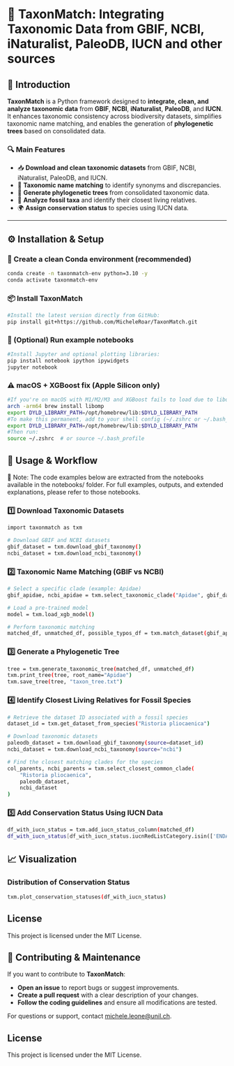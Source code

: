 # 🌿 TaxonMatch: Integrating Taxonomic Data from GBIF, NCBI, iNaturalist, PaleoDB, IUCN and other sources

## 📌 Introduction
**TaxonMatch** is a Python framework designed to **integrate, clean, and analyze taxonomic data** from **GBIF**, **NCBI**, **iNaturalist**, **PaleoDB**, and **IUCN**. It enhances taxonomic consistency across biodiversity datasets, simplifies taxonomic name matching, and enables the generation of **phylogenetic trees** based on consolidated data.

### 🔍 Main Features
- 📥 **Download and clean taxonomic datasets** from GBIF, NCBI, iNaturalist, PaleoDB, and IUCN.
- 🔗 **Taxonomic name matching** to identify synonyms and discrepancies.
- 🌳 **Generate phylogenetic trees** from consolidated taxonomic data.
- 🦴 **Analyze fossil taxa** and identify their closest living relatives.
- 🌍 **Assign conservation status** to species using IUCN data.

---

## ⚙ Installation & Setup

### 🐍 Create a clean Conda environment (recommended)

```bash
conda create -n taxonmatch-env python=3.10 -y
conda activate taxonmatch-env

```

### 📦 Install TaxonMatch

```bash
#Install the latest version directly from GitHub:
pip install git+https://github.com/MicheleRoar/TaxonMatch.git
```

### 📓 (Optional) Run example notebooks
```bash
#Install Jupyter and optional plotting libraries:
pip install notebook ipython ipywidgets
jupyter notebook
```

### ⚠️ macOS + XGBoost fix (Apple Silicon only)
```bash
#If you're on macOS with M1/M2/M3 and XGBoost fails to load due to libomp.dylib
arch -arm64 brew install libomp
export DYLD_LIBRARY_PATH=/opt/homebrew/lib:$DYLD_LIBRARY_PATH
#To make this permanent, add to your shell config (~/.zshrc or ~/.bash_profile):
export DYLD_LIBRARY_PATH=/opt/homebrew/lib:$DYLD_LIBRARY_PATH
#Then run:
source ~/.zshrc  # or source ~/.bash_profile
```

## 🚀 Usage & Workflow

📝 Note: The code examples below are extracted from the notebooks available in the notebooks/ folder. For full examples, outputs, and extended explanations, please refer to those notebooks.

### 1️⃣ Download Taxonomic Datasets
```bash
import taxonmatch as txm

# Download GBIF and NCBI datasets
gbif_dataset = txm.download_gbif_taxonomy()
ncbi_dataset = txm.download_ncbi_taxonomy()
```

### 2️⃣ Taxonomic Name Matching (GBIF vs NCBI)
```bash
# Select a specific clade (example: Apidae)
gbif_apidae, ncbi_apidae = txm.select_taxonomic_clade("Apidae", gbif_dataset, ncbi_dataset)

# Load a pre-trained model
model = txm.load_xgb_model()

# Perform taxonomic matching
matched_df, unmatched_df, possible_typos_df = txm.match_dataset(gbif_apidae, ncbi_apidae, model, tree_generation = True)
```

### 3️⃣ Generate a Phylogenetic Tree
```bash
tree = txm.generate_taxonomic_tree(matched_df, unmatched_df)
txm.print_tree(tree, root_name="Apidae")
txm.save_tree(tree, "taxon_tree.txt")
```

### 4️⃣ Identify Closest Living Relatives for Fossil Species
```bash
# Retrieve the dataset ID associated with a fossil species
dataset_id = txm.get_dataset_from_species("Ristoria pliocaenica")

# Download taxonomic datasets
paleodb_dataset = txm.download_gbif_taxonomy(source=dataset_id)
ncbi_dataset = txm.download_ncbi_taxonomy(source="ncbi")

# Find the closest matching clades for the species
col_parents, ncbi_parents = txm.select_closest_common_clade(
    "Ristoria pliocaenica",
    paleodb_dataset,
    ncbi_dataset
)
```

### 5️⃣ Add Conservation Status Using IUCN Data
```bash
df_with_iucn_status = txm.add_iucn_status_column(matched_df)
df_with_iucn_status[df_with_iucn_status.iucnRedListCategory.isin(['ENDANGERED', 'CRITICALLY_ENDANGERED', 'VULNERABLE'])]
```

## 📈 Visualization
### Distribution of Conservation Status
```bash
txm.plot_conservation_statuses(df_with_iucn_status)
```

## License

This project is licensed under the MIT License.

## 🤝 Contributing & Maintenance

If you want to contribute to **TaxonMatch**:

- **Open an issue** to report bugs or suggest improvements.
- **Create a pull request** with a clear description of your changes.
- **Follow the coding guidelines** and ensure all modifications are tested.

For questions or support, contact michele.leone@unil.ch.


## License

This project is licensed under the MIT License.




